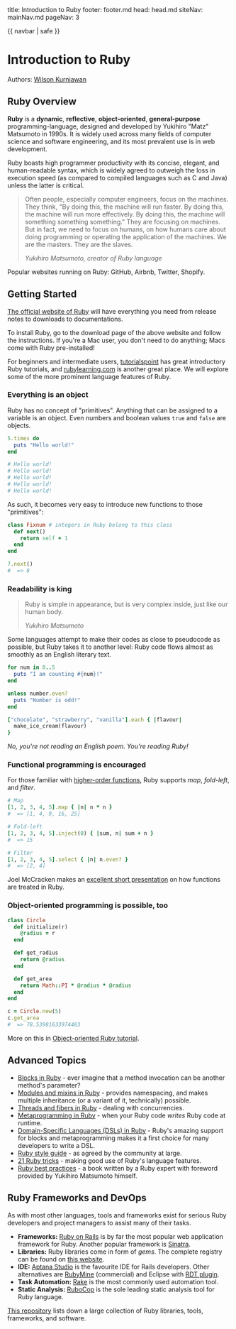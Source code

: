 <frontmatter>
  title: Introduction to Ruby
  footer: footer.md
  head: head.md
  siteNav: mainNav.md
  pageNav: 3
</frontmatter>

{{ navbar | safe }}

<div class="website-content">

# Introduction to Ruby

Authors: [Wilson Kurniawan](https://github.com/wkurniawan07)

## Ruby Overview

**Ruby** is a **dynamic**, **reflective**, **object-oriented**, **general-purpose** programming-language, designed and developed by Yukihiro "Matz" Matsumoto in 1990s.
It is widely used across many fields of computer science and software engineering, and its most prevalent use is in web development.

Ruby boasts high programmer productivity with its concise, elegant, and human-readable syntax, which is widely agreed to outweigh the loss in execution speed (as compared to compiled languages such as C and Java) unless the latter is critical.

> Often people, especially computer engineers, focus on the machines. They think, "By doing this, the machine will run faster. By doing this, the machine will run more effectively. By doing this, the machine will something something something."
> They are focusing on machines. But in fact, we need to focus on humans, on how humans care about doing programming or operating the application of the machines. We are the masters. They are the slaves.
> 
> *Yukihiro Matsumoto, creator of Ruby language* 

Popular websites running on Ruby: GitHub, Airbnb, Twitter, Shopify.

## Getting Started

[The official website of Ruby](https://www.ruby-lang.org/en/) will have everything you need from release notes to downloads to documentations.

To install Ruby, go to the download page of the above website and follow the instructions.
If you're a Mac user, you don't need to do anything; Macs come with Ruby pre-installed!

For beginners and intermediate users, [tutorialspoint](https://www.tutorialspoint.com/ruby/index.htm) has great introductory Ruby tutorials, and [rubylearning.com](http://rubylearning.com/satishtalim/tutorial.html) is another great place.
We will explore some of the more prominent language features of Ruby.

### Everything is an object

Ruby has no concept of "primitives". Anything that can be assigned to a variable is an object. Even numbers and boolean values `true` and `false` are objects.

```rb
5.times do
  puts "Hello world!"
end

# Hello world!
# Hello world!
# Hello world!
# Hello world!
# Hello world!
```

As such, it becomes very easy to introduce new functions to those "primitives":

```rb
class Fixnum # integers in Ruby belong to this class
  def next()
    return self + 1
  end
end

7.next()
#  => 8
```

### Readability is king

> Ruby is simple in appearance, but is very complex inside, just like our human body.
> 
> *Yukihiro Matsumoto*

Some languages attempt to make their codes as close to pseudocode as possible, but Ruby takes it to another level: Ruby code flows almost as smoothly as an English literary text.

```rb
for num in 0..5
  puts "I am counting #{num}!"
end

unless number.even?
  puts "Number is odd!"
end

["chocolate", "strawberry", "vanilla"].each { |flavour|
  make_ice_cream(flavour)
}
```

*No, you're not reading an English poem. You're reading Ruby!*

### Functional programming is encouraged

For those familiar with [higher-order functions](http://www.cse.unsw.edu.au/~en1000/haskell/hof.html), Ruby supports *map*, *fold-left*, and *filter*.

```rb
# Map
[1, 2, 3, 4, 5].map { |n| n * n }
#  => [1, 4, 9, 16, 25]

# Fold-left
[1, 2, 3, 4, 5].inject(0) { |sum, n| sum + n }
#  => 15

# Filter
[1, 2, 3, 4, 5].select { |n| n.even? }
#  => [2, 4]
```

Joel McCracken makes an [excellent short presentation](http://joelmccracken.github.io/functional-programming-in-ruby/#/) on how functions are treated in Ruby.

### Object-oriented programming is possible, too

```rb
class Circle
  def initialize(r)
    @radius = r
  end

  def get_radius
    return @radius
  end

  def get_area
    return Math::PI * @radius * @radius
  end
end

c = Circle.new(5)
c.get_area
#  => 78.53981633974483
```

More on this in [Object-oriented Ruby tutorial](https://www.tutorialspoint.com/ruby/ruby_object_oriented.htm).

## Advanced Topics

- [Blocks in Ruby](https://www.tutorialspoint.com/ruby/ruby_blocks.htm) - ever imagine that a method invocation can be another method's parameter?
- [Modules and mixins in Ruby](https://www.tutorialspoint.com/ruby/ruby_modules.htm) - provides namespacing, and makes multiple inheritance (or a variant of it, technically) possible.
- [Threads and fibers in Ruby](http://pltconfusion.com/concurrency_primitives_and_abstractions_in_ruby/) - dealing with concurrencies.
- [Metaprogramming in Ruby](https://www.toptal.com/ruby/ruby-metaprogramming-cooler-than-it-sounds) - when your Ruby code *writes* Ruby code at runtime.
- [Domain-Specific Languages (DSLs) in Ruby](https://www.leighhalliday.com/creating-ruby-dsl) - Ruby's amazing support for blocks and metaprogramming makes it a first choice for many developers to write a DSL.
- [Ruby style guide](https://github.com/bbatsov/ruby-style-guide) - as agreed by the community at large.
- [21 Ruby tricks](http://www.rubyinside.com/21-ruby-tricks-902.html) - making good use of Ruby's language features.
- [Ruby best practices](http://www.reedbushey.com/119Ruby%20Best%20Practices.pdf) - a book written by a Ruby expert with foreword provided by Yukihiro Matsumoto himself.

## Ruby Frameworks and DevOps

As with most other languages, tools and frameworks exist for serious Ruby developers and project managers to assist many of their tasks.

- **Frameworks:** [Ruby on Rails](http://rubyonrails.org) is by far the most popular web application framework for Ruby. Another popular framework is [Sinatra](http://www.sinatrarb.com).
- **Libraries:** Ruby libraries come in form of *gems*. The complete registry can be found on [this website](https://rubygems.org).
- **IDE:** [Aptana Studio](http://www.aptana.com/products/studio3.html) is the favourite IDE for Rails developers. Other alternatives are [RubyMine](https://www.jetbrains.com/ruby/) (commercial) and Eclipse with [RDT plugin](https://sourceforge.net/projects/rubyeclipse/).
- **Task Automation:** [Rake](http://docs.seattlerb.org/rake/) is the most commonly used automation tool.
- **Static Analysis:** [RuboCop](http://batsov.com/rubocop/) is the sole leading static analysis tool for Ruby language.

[This repository](https://github.com/markets/awesome-ruby) lists down a large collection of Ruby libraries, tools, frameworks, and software.

</div>
